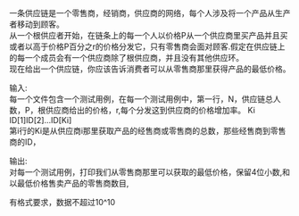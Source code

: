 一条供应链是一个零售商，经销商，供应商的网络，每个人涉及将一个产品从生产者移动到顾客。<br>
从一个根供应者开始，在链条上的每一个人以价格P从一个供应商里买产品并且买或者以高于价格P百分之r的价格分发它，只有零售商会面对顾客.假定在供应链上的每一个成员会有一个供应商除了根供应商，并且没有其他供应环。<br>
现在给出一个供应链，你应该告诉消费者可以从零售商那里获得产品的最低价格。<br>

输入:<br>
每一个文件包含一个测试用例，在每一个测试用例中，第一行，N，供应链总人数，P，根供应商给出的价格，r,每个分发这到供应商的价格增加率。
Ki ID[1]ID[2]...ID[Ki]<br>
第i行的Ki是从供应商i那里获取产品的经售商或零售商的总数，那些经售商到零售商的ID，<br>

输出:<br>
对每一个测试用例，打印我们从零售商那里可以获取的最低价格，保留4位小数,和 以最低价格售卖产品的零售商数目,

有格式要求，数据不超过10^10



